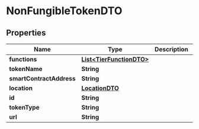 

# NonFungibleTokenDTO


## Properties

Name | Type | Description | Notes
------------ | ------------- | ------------- | -------------
**functions** | [**List&lt;TierFunctionDTO&gt;**](TierFunctionDTO.md) |  |  [optional]
**tokenName** | **String** |  |  [optional]
**smartContractAddress** | **String** |  |  [optional]
**location** | [**LocationDTO**](LocationDTO.md) |  |  [optional]
**id** | **String** |  |  [optional]
**tokenType** | **String** |  |  [optional]
**url** | **String** |  |  [optional]



